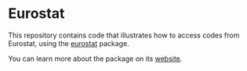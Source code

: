 # Eurostat

This repository contains code that illustrates how to access codes from Eurostat, using the [eurostat](https://cran.r-project.org/package=eurostat) package.

You can learn more about the package on its [website](https://ropengov.github.io/eurostat/).